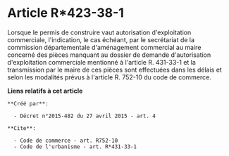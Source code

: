# Article R*423-38-1

Lorsque le permis de construire vaut autorisation d'exploitation commerciale, l'indication, le cas échéant, par le
secrétariat de la commission départementale d'aménagement commercial au maire concerné des pièces manquant au dossier de
demande d'autorisation d'exploitation commerciale mentionné à l'article R. 431-33-1 et la transmission par le maire de ces
pièces sont effectuées dans les délais et selon les modalités prévus à l'article R. 752-10 du code de commerce.

**Liens relatifs à cet article**

	**Créé par**:

	  - Décret n°2015-482 du 27 avril 2015 - art. 4

	**Cite**:

	  - Code de commerce - art. R752-10
	  - Code de l'urbanisme - art. R*431-33-1
